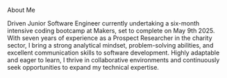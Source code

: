 About Me

Driven Junior Software Engineer currently undertaking a six-month intensive coding bootcamp at Makers, set to complete on May 9th 2025. With seven years of experience as a Prospect Researcher in the charity sector, I bring a strong analytical mindset, problem-solving abilities, and excellent communication skills to software development. Highly adaptable and eager to learn, I thrive in collaborative environments and continuously seek opportunities to expand my technical expertise.
